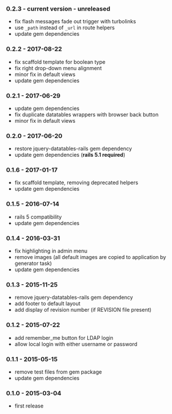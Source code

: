 ### 0.2.3 - current version - unreleased
 * fix flash messages fade out trigger with turbolinks
 * use `_path` instead of `_url` in route helpers
 * update gem dependencies

### 0.2.2 - 2017-08-22
 * fix scaffold template for boolean type
 * fix right drop-down menu alignment
 * minor fix in default views
 * update gem dependencies

### 0.2.1 - 2017-06-29
 * update gem dependencies
 * fix duplicate datatables wrappers with browser back button
 * minor fix in default views

### 0.2.0 - 2017-06-20
* restore jquery-datatables-rails gem dependency
* update gem dependencies (**rails 5.1 required**)

### 0.1.6 - 2017-01-17
 * fix scaffold template, removing deprecated helpers
 * update gem dependencies

### 0.1.5 - 2016-07-14
 * rails 5 compatibility
 * update gem dependencies

### 0.1.4 - 2016-03-31
 * fix highlighting in admin menu
 * remove images (all default images are copied to application by generator task)
 * update gem dependencies

### 0.1.3 - 2015-11-25
 * remove jquery-datatables-rails gem dependency
 * add footer to default layout
 * add display of revision number (if REVISION file present)

### 0.1.2 - 2015-07-22
 * add remember_me button for LDAP login
 * allow local login with either username or password

### 0.1.1 - 2015-05-15
 * remove test files from gem package
 * update gem dependencies

### 0.1.0 - 2015-03-04
 * first release
